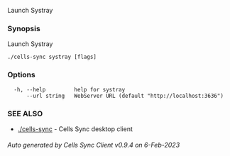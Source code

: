 Launch Systray

### Synopsis

Launch Systray

```
./cells-sync systray [flags]
```

### Options

```
  -h, --help         help for systray
      --url string   WebServer URL (default "http://localhost:3636")
```

### SEE ALSO

* [./cells-sync](./cells-sync)	 - Cells Sync desktop client

###### Auto generated by Cells Sync Client v0.9.4 on 6-Feb-2023

